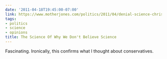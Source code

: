 ```yaml
---
date: '2011-04-18T19:45:00-07:00'
link: https://www.motherjones.com/politics/2011/04/denial-science-chris-mooney/
tags:
- politics
- science
- opinions
title: The Science Of Why We Don't Believe Science
---
```


Fascinating. Ironically, this confirms what I thought about conservatives.
